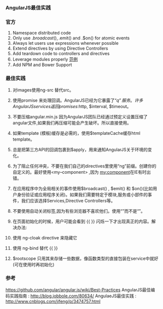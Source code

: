 ### AngularJS最佳实践

### 官方
1. Namespace distributed code
2. Only use .$broadcast(), .$emit() and .$on() for atomic events
3. Always let users use expressions whenever possible
4. Extend directives by using Directive Controllers
5. Add teardown code to controllers and directives
6. Leverage modules properly [范例](https://github.com/angular-app/angular-app/tree/master/client/src/app/dashboard)
7. Add NPM and Bower Support

### 最佳实践

1. 对images使用ng-src 替代src。

2. 使用promise 来处理回调。AngularJS已经为它暴露了“$q”服务。许多AngularJS services返回promises:$http, $interval, $timeout。

3. 不要压缩angular.min.js 因为AngularJS团队已经通过预定义设置压缩了angular文件,如果我们再压缩可能会产生破坏。所以直接使用。

4. 如果template (模板)缓存是必需的，使用$templateCache缓存html template。

5. 总是把第三方API的回调包裹到$apply，用来通知AngularJS关于环境的变化。

6. 为了阻止任何冲突，不要在我们自己的directives里使用“ng”前缀。创建你的自定义的。最好使用<my–component> ,因为 <my:component>在IE有时出错。

7. 在应用程序中为全局相关的事件使用$broadcast() , $emit() 和 $on()(比如用户身份验证或应用程序关闭)。如果我们需要特定于模块,服务或小部件的事件，我们应该选择Services,Directive Controllers等。

8. 不要使用自动关闭标签,因为有些浏览器不喜欢他们。使用“<product-title></product-title >”而不是“<product-title/>”。

9. 在页面初始化的时候，用户可能会看到 {{ }} 闪烁一下才出现真正的内容。解决办法:
  1. 使用 ng-cloak directive 来隐藏它
  2. 使用 ng-bind 替代 {{ }}
10. $rootscope
只用其来存储一些数据，像函数类型的直接包装在service中就好(可在使用时再初始化)

### 参考
https://github.com/angular/angular.js/wiki/Best-Practices
AngularJS最佳编码实践指南 : http://blog.jobbole.com/80634/
AngulaeJS最佳实践 : http://www.cnblogs.com/jifeng/p/3474757.html

